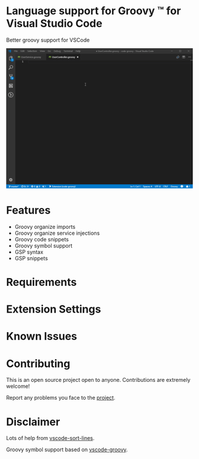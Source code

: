 Language support for Groovy &trade; for Visual Studio Code
=====================

Better groovy support for VSCode 

![Screenshot](code-groovy-0.0.5.gif)

Features
===============

- Groovy organize imports
- Groovy organize service injections
- Groovy code snippets
- Groovy symbol support
- GSP syntax
- GSP snippets

Requirements
===============

Extension Settings
===============

Known Issues
===============

Contributing
===============

This is an open source project open to anyone. Contributions are extremely welcome!

Report any problems you face to the [project](https://github.com/marlon407/code-groovy/issues).

Disclaimer 
===============

Lots of help from [vscode-sort-lines](https://github.com/Tyriar/vscode-sort-lines/).

Groovy symbol support based on [vscode-groovy](https://gitlab.com/awl/vscode-grails).